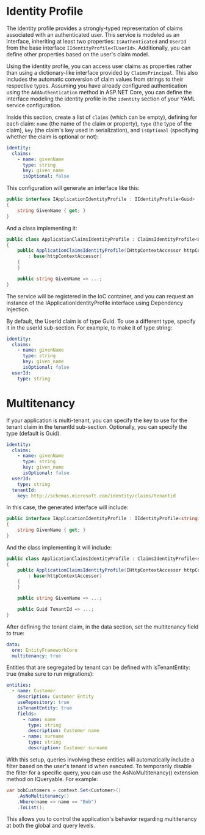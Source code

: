 # Identity Profile

The identity profile provides a strongly-typed representation of claims associated with an authenticated user. This service is modeled as an interface, inheriting at least two properties: `IsAuthenticated` and `UserId` from the base interface `IIdentityProfile<TUserId>`. Additionally, you can define other properties based on the user's claim model.

Using the identity profile, you can access user claims as properties rather than using a dictionary-like interface provided by `ClaimsPrincipal`. This also includes the automatic conversion of claim values from strings to their respective types. Assuming you have already configured authentication using the `AddAuthentication` method in ASP.NET Core, you can define the interface modeling the identity profile in the `identity` section of your YAML service configuration.

Inside this section, create a list of `claims` (which can be empty), defining for each claim: `name` (the name of the claim or property), `type` (the type of the claim), `key` (the claim's key used in serialization), and `isOptional` (specifying whether the claim is optional or not):

```yml
identity:
  claims:
    - name: givenName
      type: string
      key: given_name
      isOptional: false
```

This configuration will generate an interface like this:

```cs
public interface IApplicationIdentityProfile : IIdentityProfile<Guid>
{
    string GivenName { get; }
}
```

And a class implementing it:

```cs
public class ApplicationClaimsIdentityProfile : ClaimsIdentityProfile<Guid>, IApplicationIdentityProfile
{
    public ApplicationClaimsIdentityProfile(IHttpContextAccessor httpContextAccessor)
        : base(httpContextAccessor)
    {
    }

    public string GivenName => ...;
}
```

The service will be registered in the IoC container, and you can request an instance of the IApplicationIdentityProfile interface using Dependency Injection.

By default, the UserId claim is of type Guid. To use a different type, specify it in the userId sub-section. For example, to make it of type string:

```yml
identity:
  claims:
    - name: givenName
      type: string
      key: given_name
      isOptional: false
  userId:
    type: string
```

# Multitenancy
If your application is multi-tenant, you can specify the key to use for the tenant claim in the tenantId sub-section. Optionally, you can specify the type (default is Guid).

```yml
identity:
  claims:
    - name: givenName
      type: string
      key: given_name
      isOptional: false
  userId:
    type: string
  tenantId:
    key: http://schemas.microsoft.com/identity/claims/tenantid
```

In this case, the generated interface will include:

```cs
public interface IApplicationIdentityProfile : IIdentityProfile<string>, ITenantIdProfile<Guid>
{
    string GivenName { get; }
}
```

And the class implementing it will include:

```cs
public class ApplicationClaimsIdentityProfile : ClaimsIdentityProfile<string>, IApplicationIdentityProfile
{
    public ApplicationClaimsIdentityProfile(IHttpContextAccessor httpContextAccessor)
        : base(httpContextAccessor)
    {
    }

    public string GivenName => ...;

    public Guid TenantId => ...;
}
```

After defining the tenant claim, in the data section, set the multitenancy field to true:

```yml
data:
  orm: EntityFrameworkCore
  multitenancy: true
```

Entities that are segregated by tenant can be defined with isTenantEntity: true (make sure to run migrations):

```yml
entities:
  - name: Customer
    description: Customer Entity
    useRepository: true
    isTenantEntity: true
    fields:
      - name: name
        type: string
        description: Customer name
      - name: surname
        type: string
        description: Customer surname
```

With this setup, queries involving these entities will automatically include a filter based on the user's tenant id when executed. To temporarily disable the filter for a specific query, you can use the AsNoMultitenancy() extension method on IQueryable<T>. For example:

```cs
var bobCustomers = context.Set<Customer>()
    .AsNoMultitenancy()
    .Where(name => name == "Bob")
    .ToList();
```

This allows you to control the application's behavior regarding multitenancy at both the global and query levels.